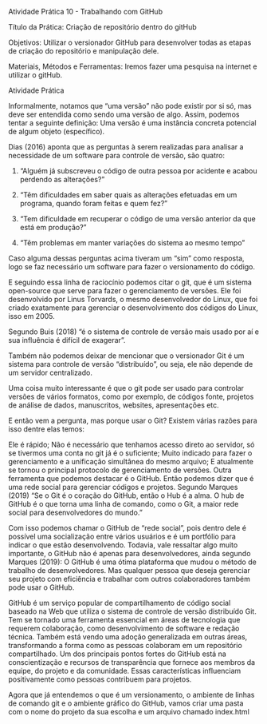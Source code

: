 Atividade Prática 10 - Trabalhando com GitHub

Título da Prática: Criação de repositório dentro do gitHub

Objetivos: Utilizar o versionador GitHub para desenvolver todas as etapas de criação do repositório e manipulação dele.

Materiais, Métodos e Ferramentas: Iremos fazer uma pesquisa na internet e utilizar o gitHub.

Atividade Prática

Informalmente, notamos que “uma versão” não pode existir por si só, mas deve ser entendida como sendo uma versão de algo. Assim, podemos tentar a seguinte definição: Uma versão é uma instância concreta potencial de algum objeto (específico).

Dias  (2016)  aponta  que  as perguntas à serem realizadas para analisar a necessidade de um software para controle de versão, são quatro: 

1. “Alguém já subscreveu o código de outra pessoa por acidente e acabou perdendo as alterações?”

2. “Têm dificuldades em saber quais as alterações efetuadas em um programa, quando foram feitas e quem fez?”

3. “Tem dificuldade em recuperar o código de uma versão anterior da que está em produção?”

4. “Têm problemas em manter variações do sistema ao mesmo tempo”

Caso alguma dessas perguntas acima tiveram um “sim” como resposta, logo se faz necessário um software para fazer o versionamento do código.

E seguindo essa linha de raciocínio podemos citar o git, que é um sistema open-source que serve para fazer o gerenciamento de versões. Ele foi desenvolvido por Linus Torvards, o mesmo desenvolvedor do Linux, que foi criado exatamente para gerenciar o desenvolvimento dos códigos do Linux, isso em 2005.

Segundo Buis (2018) “é o sistema de controle de versão mais usado por aí e sua influência é difícil de exagerar”.

Também não podemos deixar de mencionar que o versionador Git é um sistema para controle de versão “distribuído”, ou seja, ele não depende de um servidor centralizado.

Uma coisa muito interessante é que o git pode ser usado para controlar versões de vários formatos, como por exemplo, de códigos fonte, projetos de análise de dados, manuscritos, websites, apresentações etc.

E então vem a pergunta, mas porque usar o Git? Existem várias razões para isso dentre elas temos:

Ele é rápido;
Não é necessário que tenhamos acesso direto ao servidor, só se tivermos uma conta no git já é o suficiente;
Muito indicado para fazer o gerenciamento e a unificação simultânea do mesmo arquivo;
E atualmente se tornou o principal protocolo de gerenciamento de versões.
Outra ferramenta que podemos destacar é o GitHub.  Então podemos dizer que é uma rede social para gerenciar códigos e projetos.  Segundo Marques (2019) “Se o Git é o coração do GitHub, então o Hub é a alma. O hub de GitHub é o que torna uma linha de comando, como o Git, a maior rede social para desenvolvedores do mundo.”

Com isso podemos chamar o GitHub de “rede social”, pois dentro dele é possível uma socialização entre vários usuários e é um portfólio para indicar o que estão desenvolvendo. Todavia, vale ressaltar algo muito importante, o GitHub não é apenas para desenvolvedores, ainda segundo Marques (2019): O   GitHub   é   uma   ótima   plataforma   que   mudou   o   método   de   trabalho   de desenvolvedores.  Mas qualquer pessoa que deseja gerenciar seu projeto com eficiência e trabalhar com outros colaboradores também pode usar o GitHub.

GitHub é um serviço popular de compartilhamento de código social baseado na Web que utiliza o sistema de controle de versão distribuído Git. Tem se tornado uma ferramenta essencial em áreas de tecnologia que requerem colaboração, como desenvolvimento de software e redação técnica. Também está vendo uma adoção generalizada em outras áreas, transformando a forma como as pessoas colaboram em um repositório compartilhado. Um dos principais pontos fortes do GitHub está na conscientização e recursos de transparência que fornece aos membros da equipe, do projeto e da comunidade. Essas características influenciam positivamente como pessoas contribuem para projetos.

Agora que já entendemos o que é um versionamento, o ambiente de linhas de comando git e o ambiente gráfico do GitHub, vamos criar uma pasta com o nome do projeto da sua escolha e um arquivo chamado index.html
